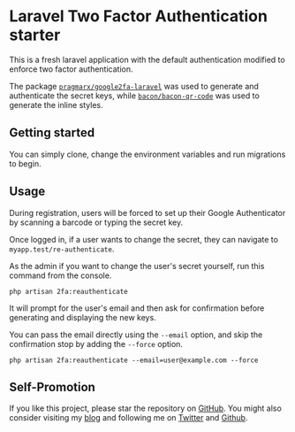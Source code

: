 # Laravel Two Factor Authentication starter

This is a fresh laravel application with the default authentication modified to enforce two factor authentication.

The package [`pragmarx/google2fa-laravel`](https://github.com/antonioribeiro/google2fa-laravel) was used to generate and authenticate the secret keys, while [`bacon/bacon-qr-code`](https://github.com/Bacon/BaconQrCode) was used to generate the inline styles.

## Getting started

You can simply clone, change the environment variables and run migrations to begin.

## Usage

During registration, users will be forced to set up their Google Authenticator by scanning a barcode or typing the secret key.

Once logged in, if a user wants to change the secret, they can navigate to `myapp.test/re-authenticate`.

As the admin if you want to change the user's secret yourself, run this command from the console.

```
php artisan 2fa:reauthenticate
```

It will prompt for the user's email and then ask for confirmation before generating and displaying the new keys.

You can pass the email directly using the `--email` option, and skip the confirmation stop by adding the `--force` option.

```
php artisan 2fa:reauthenticate --email=user@example.com --force
```

## Self-Promotion

If you like this project, please star the repository on [GitHub](https://github.com/stephenafamo/laravel-2fa-starter). You might also consider visiting my [blog](https://stephenafamo.com/blog) and following me on [Twitter](https://twitter.com/stephenafamo) and [Github](https://github.com/stephenafamo).
